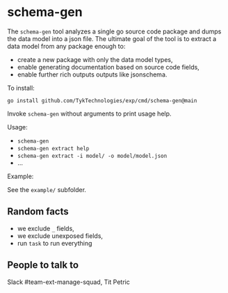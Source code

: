 # schema-gen

The `schema-gen` tool analyzes a single go source code package and dumps
the data model into a json file. The ultimate goal of the tool is to
extract a data model from any package enough to:

- create a new package with only the data model types,
- enable generating documentation based on source code fields,
- enable further rich outputs outputs like jsonschema.

To install:

`go install github.com/TykTechnologies/exp/cmd/schema-gen@main`

Invoke `schema-gen` without arguments to print usage help.

Usage:

- `schema-gen`
- `schema-gen extract help`
- `schema-gen extract -i model/ -o model/model.json`
- ...

Example:

See the `example/` subfolder.

## Random facts

- we exclude `_` fields,
- we exclude unexposed fields,
- run `task` to run everything

## People to talk to

Slack #team-ext-manage-squad, Tit Petric
